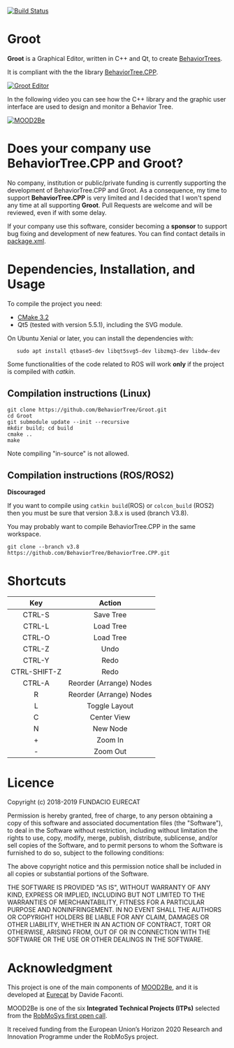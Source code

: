 [![Build Status](https://travis-ci.org/BehaviorTree/Groot.svg?branch=master)](https://travis-ci.org/BehaviorTree/Groot)

# Groot 

**Groot** is a Graphical Editor, written in C++ and Qt, to create [BehaviorTrees](https://en.wikipedia.org/wiki/Behavior_tree).

It is compliant with the the library [BehaviorTree.CPP](https://github.com/BehaviorTree/BehaviorTree.CPP).

[![Groot Editor](groot-screenshot.png)](https://vimeo.com/275066768)


In the following video you can see how the C++ library and
the graphic user interface are used to design and monitor a Behavior Tree.

[![MOOD2Be](video_MOOD2Be.png)](https://vimeo.com/304651183)


# Does your company use BehaviorTree.CPP and Groot?

No company, institution or public/private funding is currently supporting the development of BehaviorTree.CPP and Groot. As a consequence, my time to support **BehaviorTree.CPP** is very limited and I decided that I won't spend any time at all supporting **Groot**.
Pull Requests are welcome and will be reviewed, even if with some delay.

If your company use this software, consider becoming a **sponsor** to support bug fixing and development of new features. You can find contact details in [package.xml](package.xml).

# Dependencies, Installation, and Usage

To compile the project you need:

- [CMake 3.2](https://cmake.org/download)
- Qt5 (tested with version 5.5.1), including the SVG module.

On Ubuntu Xenial or later, you can install the dependencies with:

       sudo apt install qtbase5-dev libqt5svg5-dev libzmq3-dev libdw-dev
      
Some functionalities of the code related to ROS will work __only__ if the
project is compiled with _catkin_.

## Compilation instructions (Linux)

```
git clone https://github.com/BehaviorTree/Groot.git
cd Groot
git submodule update --init --recursive
mkdir build; cd build
cmake ..
make
```
       
 Note compiling "in-source" is not allowed.   
 
 ## Compilation instructions (ROS/ROS2)

**Discouraged**

If you want to compile using `catkin build`(ROS) or `colcon_build` (ROS2)
then you must be sure that version 3.8.x is used (branch V3.8).

You may probably want to compile BehaviorTree.CPP in the same workspace.

```
git clone --branch v3.8 https://github.com/BehaviorTree/BehaviorTree.CPP.git
```

# Shortcuts
| Key | Action |
| :-: | :-: |
| CTRL-S | Save Tree |
| CTRL-L | Load Tree |
| CTRL-O | Load Tree |
| CTRL-Z | Undo |
| CTRL-Y | Redo |
| CTRL-SHIFT-Z | Redo |
| CTRL-A | Reorder (Arrange) Nodes |
| R | Reorder (Arrange) Nodes |
| L | Toggle Layout |
| C | Center View |
| N | New Node |
| + | Zoom In |
| - | Zoom Out |

# Licence       

Copyright (c) 2018-2019 FUNDACIO EURECAT 

Permission is hereby granted, free of charge, to any person obtaining a 
copy of this software and associated documentation files (the "Software"), 
to deal in the Software without restriction, including without limitation 
the rights to use, copy, modify, merge, publish, distribute, sublicense, 
and/or sell copies of the Software, and to permit persons to whom the 
Software is furnished to do so, subject to the following conditions:

The above copyright notice and this permission notice shall be included 
in all copies or substantial portions of the Software.

THE SOFTWARE IS PROVIDED "AS IS", WITHOUT WARRANTY OF ANY KIND, EXPRESS 
OR IMPLIED, INCLUDING BUT NOT LIMITED TO THE WARRANTIES OF MERCHANTABILITY, 
FITNESS FOR A PARTICULAR PURPOSE AND NONINFRINGEMENT. IN NO EVENT SHALL 
THE AUTHORS OR COPYRIGHT HOLDERS BE LIABLE FOR ANY CLAIM, DAMAGES OR OTHER 
LIABILITY, WHETHER IN AN ACTION OF CONTRACT, TORT OR OTHERWISE, ARISING 
FROM, OUT OF OR IN CONNECTION WITH THE SOFTWARE OR THE USE OR OTHER 
DEALINGS IN THE SOFTWARE.

  
# Acknowledgment

This project is one of the main components of [MOOD2Be](https://eurecat.org/es/portfolio-items/mood2be/),
and it is developed at [Eurecat](https://eurecat.org) by Davide Faconti.

MOOD2Be is one of the six **Integrated Technical Projects (ITPs)** selected from the [RobMoSys first open call](https://robmosys.eu/itp/). 

It received funding from the European Union’s Horizon 2020 Research and Innovation Programme
under the RobMoSys project.

